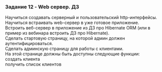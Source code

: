 ### Задание 12 - Web сервер. ДЗ

Научиться создавать серверный и пользовательский http-интерфейсы.<br>
Научиться встраивать web-сервер в уже готовое приложение.<br>
Встроить веб-сервер в приложение из ДЗ про Hibernate ORM (или в пример из вебинара встроить ДЗ про Hibernate).<br>
Сделать стартовую страницу, на которой админ должен аутентифицироваться.<br>
Сделать админскую страницу для работы с клиентами.<br>
На этой странице должны быть доступны следующие функции:<br>
создать клиента<br>
получить список клиентов<br>